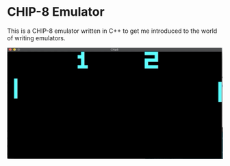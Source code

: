 # CHIP-8 Emulator

This is a CHIP-8 emulator written in C++ to get me introduced to the world of writing emulators.

![Pong](https://raw.githubusercontent.com/andrewseaman35/chip8/master/chip8-pong.gif)
